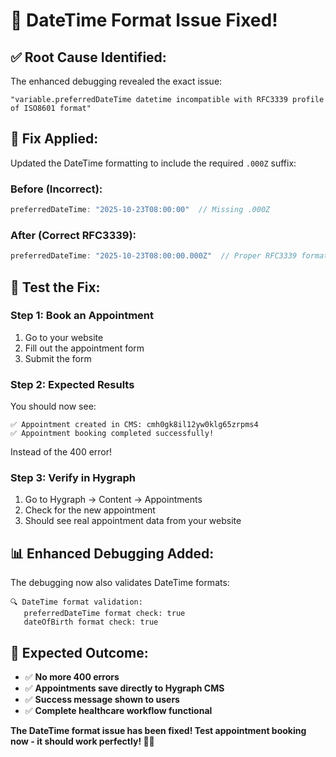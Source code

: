 # 🎯 DateTime Format Issue Fixed!

## ✅ **Root Cause Identified:**
The enhanced debugging revealed the exact issue:
```
"variable.preferredDateTime datetime incompatible with RFC3339 profile of ISO8601 format"
```

## 🔧 **Fix Applied:**
Updated the DateTime formatting to include the required `.000Z` suffix:

### **Before (Incorrect):**
```javascript
preferredDateTime: "2025-10-23T08:00:00"  // Missing .000Z
```

### **After (Correct RFC3339):**
```javascript
preferredDateTime: "2025-10-23T08:00:00.000Z"  // Proper RFC3339 format
```

## 🧪 **Test the Fix:**

### **Step 1: Book an Appointment**
1. Go to your website
2. Fill out the appointment form
3. Submit the form

### **Step 2: Expected Results**
You should now see:
```
✅ Appointment created in CMS: cmh0gk8il12yw0klg65zrpms4
✅ Appointment booking completed successfully!
```

Instead of the 400 error!

### **Step 3: Verify in Hygraph**
1. Go to Hygraph → Content → Appointments
2. Check for the new appointment
3. Should see real appointment data from your website

## 📊 **Enhanced Debugging Added:**
The debugging now also validates DateTime formats:
```
🔍 DateTime format validation:
   preferredDateTime format check: true
   dateOfBirth format check: true
```

## 🎉 **Expected Outcome:**
- ✅ **No more 400 errors**
- ✅ **Appointments save directly to Hygraph CMS**
- ✅ **Success message shown to users**
- ✅ **Complete healthcare workflow functional**

**The DateTime format issue has been fixed! Test appointment booking now - it should work perfectly! 🏥✨**
